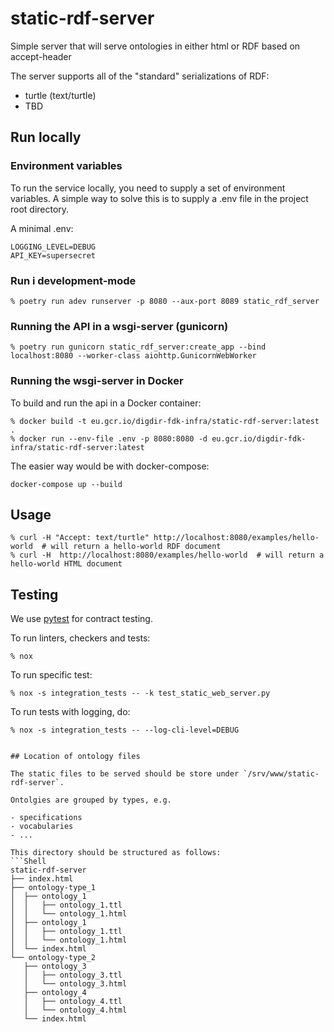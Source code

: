 # static-rdf-server

Simple server that will serve ontologies in either html or RDF based on accept-header

The server supports all of the "standard" serializations of RDF:

- turtle (text/turtle)
- TBD

## Run locally

### Environment variables

To run the service locally, you need to supply a set of environment variables. A simple way to solve this is to supply a .env file in the project root directory.

A minimal .env:

```shell
LOGGING_LEVEL=DEBUG
API_KEY=supersecret
```

### Run i development-mode

```shell
% poetry run adev runserver -p 8080 --aux-port 8089 static_rdf_server
```

### Running the API in a wsgi-server (gunicorn)

```shell
% poetry run gunicorn static_rdf_server:create_app --bind localhost:8080 --worker-class aiohttp.GunicornWebWorker
```

### Running the wsgi-server in Docker

To build and run the api in a Docker container:

```shell
% docker build -t eu.gcr.io/digdir-fdk-infra/static-rdf-server:latest .
% docker run --env-file .env -p 8080:8080 -d eu.gcr.io/digdir-fdk-infra/static-rdf-server:latest
```

The easier way would be with docker-compose:

```shell
docker-compose up --build
```

## Usage

```shell
% curl -H "Accept: text/turtle" http://localhost:8080/examples/hello-world  # will return a hello-world RDF document
% curl -H  http://localhost:8080/examples/hello-world  # will return a hello-world HTML document
```

## Testing

We use [pytest](https://docs.pytest.org/en/latest/) for contract testing.

To run linters, checkers and tests:

```shell
% nox
```

To run specific test:

```shell
% nox -s integration_tests -- -k test_static_web_server.py
```

To run tests with logging, do:

```shell
% nox -s integration_tests -- --log-cli-level=DEBUG


## Location of ontology files

The static files to be served should be store under `/srv/www/static-rdf-server`. 

Ontolgies are grouped by types, e.g. 

- specifications
- vocabularies
- ...

This directory should be structured as follows:
```Shell
static-rdf-server
├── index.html
├── ontology-type_1
│  ├── ontology_1
│  │   ├── ontology_1.ttl 
│  │   └── ontology_1.html
│  ├── ontology_1
│  │   ├── ontology_1.ttl 
│  │   └── ontology_1.html
│  └── index.html
└── ontology-type_2
   ├── ontology_3
   │   ├── ontology_3.ttl 
   │   └── ontology_3.html
   ├── ontology_4
   │   ├── ontology_4.ttl 
   │   └── ontology_4.html
   └── index.html
```
